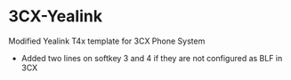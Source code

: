 # 3CX-Yealink

Modified Yealink T4x template for 3CX Phone System

- Added two lines on softkey 3 and 4 if they are not configured as BLF in 3CX

